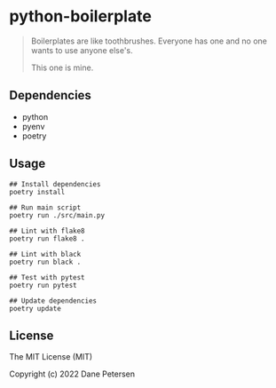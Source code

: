 # python-boilerplate

> Boilerplates are like toothbrushes. Everyone has one and no one wants to use anyone else's.
> 
> This one is mine.

## Dependencies

- python
- pyenv
- poetry

## Usage

```shell
## Install dependencies
poetry install

## Run main script
poetry run ./src/main.py

## Lint with flake8
poetry run flake8 .

## Lint with black
poetry run black .

## Test with pytest
poetry run pytest

## Update dependencies
poetry update
```

## License

The MIT License (MIT)

Copyright (c) 2022 Dane Petersen
